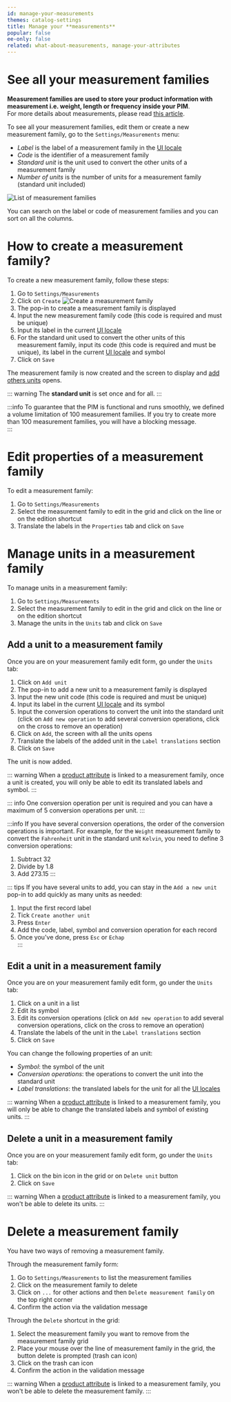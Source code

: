 ```yaml
---
id: manage-your-measurements
themes: catalog-settings
title: Manage your **measurements**
popular: false
ee-only: false
related: what-about-measurements, manage-your-attributes
---
```


# See all your measurement families

**Measurement families are used to store your product information with measurement i.e. weight, length or frequency inside your PIM**.    
For more details about measurements, please read [this article](what-about-measurements.html).  

To see all your measurement families, edit them or create a new measurement family, go to the `Settings/Measurements` menu:
- *Label* is the label of a measurement family in the [UI locale](manage-your-account.html#your-interface-default-language)
- *Code* is the identifier of a measurement family
- *Standard unit* is the unit used to convert the other units of a measurement family
- *Number of units* is the number of units for a measurement family (standard unit included)

![List of measurement families](../img/Settings_Measurement_Families.png)

You can search on the label or code of measurement families and you can sort on all the columns.

# How to create a measurement family?

To create a new measurement family, follow these steps:
1.  Go to `Settings/Measurements`
1.  Click on `Create`
![Create a measurement family](../img/Settings_Measurement_Families_Create.png)
1.  The pop-in to create a measurement family is displayed
1.  Input the new measurement family code (this code is required and must be unique)
1.  Input its label in the current [UI locale](manage-your-account.html#your-interface-default-language)
1.  For the standard unit used to convert the other units of this measurement family, input its code (this code is required and must be unique), its label in the current [UI locale](manage-your-account.html#your-interface-default-language) and symbol
1.  Click on `Save`

The measurement family is now created and the screen to display and [add others units](#manage-units-in-a-measurement-family) opens.

::: warning
The **standard unit** is set once and for all.
:::

:::info
To guarantee that the PIM is functional and runs smoothly, we defined a volume limitation of 100 measurement families. If you try to create more than 100 measurement families, you will have a blocking message.  
:::

# Edit properties of a measurement family
To edit a measurement family:
1.  Go to `Settings/Measurements`
2.  Select the measurement family to edit in the grid and click on the line or on the edition shortcut
3.  Translate the labels in the `Properties` tab and click on `Save`

# Manage units in a measurement family
To manage units in a measurement family:
1.  Go to `Settings/Measurements`
2.  Select the measurement family to edit in the grid and click on the line or on the edition shortcut
3.  Manage the units in the `Units` tab and click on `Save`

## Add a unit to a measurement family
Once you are on your measurement family edit form, go under the `Units` tab:
1.  Click on `Add unit`
1.  The pop-in to add a new unit to a measurement family is displayed
1.  Input the new unit code (this code is required and must be unique)
1.  Input its label in the current [UI locale](manage-your-account.html#your-interface-default-language) and its symbol
1.  Input the conversion operations to convert the unit into the standard unit (click on `Add new operation` to add several conversion operations, click on the cross to remove an operation)
1.  Click on `Add`, the screen with all the units opens
1.  Translate the labels of the added unit in the `Label translations` section
1.  Click on `Save`

The unit is now added.

::: warning
When a [product attribute](manage-your-attributes.html#create-an-attribute) is linked to a measurement family, once a unit is created, you will only be able to edit its translated labels and symbol.
:::

::: info
One conversion operation per unit is required and you can have a maximum of 5 conversion operations per unit.
:::

:::info
If you have several conversion operations, the order of the conversion operations is important.
For example, for the `Weight` measurement family to convert the `Fahrenheit` unit in the standard unit `Kelvin`, you need to define 3 conversion operations:
1. Subtract 32
2. Divide by 1.8
3. Add 273.15
:::

::: tips
If you have several units to add, you can stay in the `Add a new unit` pop-in to add quickly as many units as needed:
1. Input the first record label
1. Tick `Create another unit`
1. Press `Enter`
1. Add the code, label, symbol and conversion operation for each record
1. Once you've done, press `Esc` or `Echap`   
:::

## Edit a unit in a measurement family
Once you are on your measurement family edit form, go under the `Units` tab:
1.  Click on a unit in a list
1.  Edit its symbol
1.  Edit its conversion operations (click on `Add new operation` to add several conversion operations, click on the cross to remove an operation)
1.  Translate the labels of the unit in the `Label translations` section
1.  Click on `Save`

You can change the following properties of an unit:
- *Symbol*: the symbol of the unit
- *Conversion operations*: the operations to convert the unit into the standard unit
- *Label translations*: the translated labels for the unit for all the [UI locales](manage-your-account.html#your-interface-default-language)

::: warning
When a [product attribute](manage-your-attributes.html#create-an-attribute) is linked to a measurement family, you will only be able to change the translated labels and symbol of existing units.
:::

## Delete a unit in a measurement family
Once you are on your measurement family edit form, go under the `Units` tab:
1.  Click on the bin icon in the grid or on `Delete unit` button
1.  Click on `Save`

::: warning
When a [product attribute](manage-your-attributes.html#create-an-attribute) is linked to a measurement family, you won't be able to delete its units.
:::

# Delete a measurement family

You have two ways of removing a measurement family.

Through the measurement family form:
1. Go to `Settings/Measurements` to list the measurement families
1. Click on the measurement family to delete
1. Click on `...` for other actions and then `Delete measurement family` on the top right corner
1. Confirm the action via the validation message

Through the `Delete` shortcut in the grid:
1. Select the measurement family you want to remove from the measurement family grid
1. Place your mouse over the line of measurement family in the grid, the button delete is prompted (trash can icon)
1. Click on the trash can icon
1. Confirm the action in the validation message

::: warning
When a [product attribute](manage-your-attributes.html#create-an-attribute) is linked to a measurement family, you won't be able to delete the measurement family.
:::
